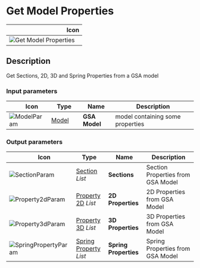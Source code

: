 # Get Model Properties
<!--- This file has been auto-generated, do not change it manually! Edit the generator here: https://github.com/arup-group/GSA-Grasshopper/tree/main/DocsGeneration --->

|<img width="150"/> Icon |
| ----------- |
|![Get Model Properties](./images/GetModelProperties.png) |

## Description

Get Sections, 2D, 3D and Spring Properties from a GSA model

### Input parameters

|<img width="20"/> Icon |<img width="200"/> Type |<img width="200"/> Name |<img width="1000"/> Description |
| ----------- | ----------- | ----------- | ----------- |
|![ModelParam](./images/ModelParam.png) |[Model](gsagh-model-parameter.md) |**GSA Model** |model containing some properties |

### Output parameters

|<img width="20"/> Icon |<img width="200"/> Type |<img width="200"/> Name |<img width="1000"/> Description |
| ----------- | ----------- | ----------- | ----------- |
|![SectionParam](./images/SectionParam.png) |[Section](gsagh-section-parameter.md) _List_ |**Sections** |Section Properties from GSA Model |
|![Property2dParam](./images/Property2dParam.png) |[Property 2D](gsagh-property-2d-parameter.md) _List_ |**2D Properties** |2D Properties from GSA Model |
|![Property3dParam](./images/Property3dParam.png) |[Property 3D](gsagh-property-3d-parameter.md) _List_ |**3D Properties** |3D Properties from GSA Model |
|![SpringPropertyParam](./images/SpringPropertyParam.png) |[Spring Property](gsagh-spring-property-parameter.md) _List_ |**Spring Properties** |Spring Properties from GSA Model |
